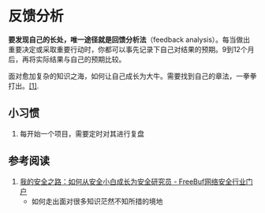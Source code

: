 # 反馈分析


**要发现自己的长处，唯一途径就是回馈分析法**（feedback analysis）。每当做出重要决定或采取重要行动时，你都可以事先记录下自己对结果的预期。9到12个月后，再将实际结果与自己的预期比较。

面对愈加复杂的知识之海，如何让自己成长为大牛。需要找到自己的章法，一拳拳打出。[[1]](#参考阅读).




## 小习惯

1. 每开始一个项目，需要定时对其进行复盘


## 参考阅读

1. [我的安全之路：如何从安全小白成长为安全研究员 - FreeBuf网络安全行业门户](https://www.freebuf.com/articles/neopoints/368838.html)
   * 如何走出面对很多知识茫然不知所措的境地